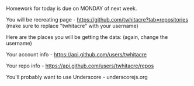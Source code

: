 Homework for today is due on MONDAY of next week.

You will be recreating page - https://github.com/twhitacre?tab=repositories  (make sure to replace "twhitacre" with your username)

Here are the places you will be getting the data: (again, change the username)

Your account info - https://api.github.com/users/twhitacre

Your repo info - https://api.github.com/users/twhitacre/repos

You'll probably want to use Underscore - underscorejs.org